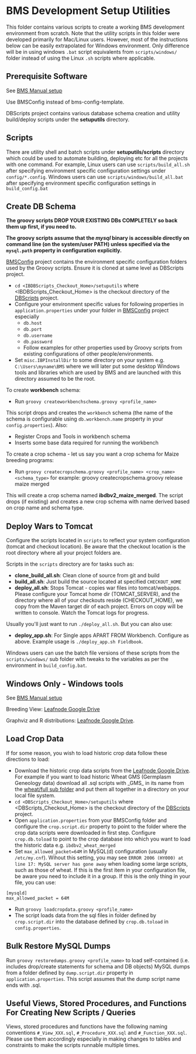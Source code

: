 BMS Development Setup Utilities
===============================

This folder contains various scripts to create a working BMS development environment from scratch. Note that the utility scripts in this folder were developed primarily for Mac/Linux users. However, most of the instructions below can be easily extrapolated for Windows environment. Only difference will be in using windows `.bat` script equivalents from `scripts/windows/` folder instead of using the Linux `.sh` scripts where applicable.

## Prerequisite Software

See [BMS Manual setup]

Use BMSConfig instead of bms-config-template.

DBScripts project contains various database schema creation and utility build/deploy scripts under the **setuputils** directory.

## Scripts

There are utility shell and batch scripts under **setuputils/scripts** directory which could be used to automate building, deploying etc for all the projects with one command. For example, Linux users can use `scripts/build_all.sh` after specifying environment specific configuration settings under `config/*.config`. Windows users can use `scripts/windows/build_all.bat` after specifying environment specific configuration settings in `build_config.bat`

## Create DB Schema

**The groovy scripts DROP YOUR EXISTING DBs COMPLETELY so back them up first, if you need to.**

**The groovy scripts assume that the *mysql* binary is accessible directly on command line (on the system/user PATH) unless specified via the `mysql.path` property in configuration explicitly.**

[BMSConfig](https://github.com/IntegratedBreedingPlatform/BMSConfig) project contains the environment specific configuration folders used by the Groovy scripts. Ensure it is cloned at same level as DBScripts project.
* `cd <IBDBScripts_Checkout_Home>/setuputils` where <IBDBScripts_Checkout_Home> is the checkout directory of the [DBScripts](https://github.com/IntegratedBreedingPlatform/DBScripts) project.
* Configure your environment specific values for following properties in `application.properties` under your folder in [BMSConfig](https://github.com/IntegratedBreedingPlatform/BMSConfig) project especially
  * `db.host`
  * `db.port`
  * `db.username`
  * `db.password`
  * Follow examples for other properties used by Groovy scripts from existing configurations of other people/environments. 
* Set `misc.IBPInstallDir` to some directory on your system e.g. `C:\Users\myname\BMS` where we will later put some desktop Windows tools and libraries which are used by BMS and are launched with this directory assumed to be the root.

To create **workbench** schema:
* Run `groovy createworkbenchschema.groovy <profile_name>`

This script drops and creates the `workbench` schema (the name of the schema is configurable using `db.workbench.name` property in your `config.properties`). Also:
* Register Crops and Tools in workbench schema
* Inserts some base data required for running the workbench

To create a crop schema - let us say you want a crop schema for Maize breeding programs:
* Run `groovy createcropschema.groovy <profile_name> <crop_name> <schema_type>` for example: groovy createcropschema.groovy release maize merged

This will create a crop schema named **ibdbv2_maize_merged**.
The script drops (if existing) and creates a new crop schema with name derived based on crop name and schema type.

## Deploy Wars to Tomcat

Configure the scripts located in `scripts` to reflect your system configuration (tomcat and checkout location). Be aware that the checkout location is the root directory where all your project folders are.

Scripts in the `scripts` directory are for tasks such as:
* **clone_build_all.sh**: Clean clone of source from git and build
* **build_all.sh**: Just build the source located at specified `CHECKOUT_HOME`
* **deploy_all.sh**: Stops Tomcat - copies war files into tomcat/webapps. Please configure your Tomcat home dir (TOMCAT_SERVER), and the directory where all of your checkouts reside (CHECKOUT_HOME), we copy from the Maven target dir of each project. Errors on copy will be written to console. Watch the Tomcat logs for progress.

Usually you'll just want to run `./deploy_all.sh`. But you can also use:
* **deploy_app.sh**: For Single apps APART FROM Workbench. Configure as above. Example usage is `./deploy_app.sh Fieldbook`.

Windows users can use the batch file versions of these scripts from the `scripts/windows/` sub folder with tweaks to the variables as per the environment in `build_config.bat`.

## Windows Only - Windows tools

See [BMS Manual setup]

Breeding View: [Leafnode Google Drive](https://drive.google.com/folderview?id=0ByhbZdhHax8hYzlLTnhpOFBJSEE&usp=sharing) 

Graphviz and R distributions: [Leafnode Google Drive](https://drive.google.com/open?id=0ByhbZdhHax8hZUJhaWtNcFpUZDA).

## Load Crop Data
If for some reason, you wish to load historic crop data follow these directions to load:
* Download the historic crop data scripts from the [Leafnode Google Drive](https://drive.google.com/folderview?id=0ByhbZdhHax8hQkpjSmxGTm9vUWc&usp=sharing). For example if you want to load historic Wheat GMS (Germplasm Geneology data) download all .sql scripts with \_GMS_ in its name from the [wheat/full sub folder](https://drive.google.com/folderview?id=0ByhbZdhHax8hM1JHLTdZazZXa0U&usp=sharing) and put them all together in a directory on your local file system.
* `cd <DBScripts_Checkout_Home>/setuputils` where <DBScripts_Checkout_Home> is the checkout directory of the [DBScripts](https://github.com/IntegratedBreedingPlatform/DBScripts/) project.
* Open `application.properties` from your BMSConfig folder and configure the `crop.script.dir` property to point to the folder where the crop data scripts were downloaded in first step. Configure `crop.db.toload` to point to the crop database into which you want to load the historic data e.g. `ibdbv2_wheat_merged`
* Set `max_allowed_packet=64M` in MySQL(d) configuration (usually `/etc/my.cnf`). Wihout this setting, you may see `ERROR 2006 (HY000) at line 17: MySQL server has gone away` when loading some large scripts, such as those of wheat. If this is the first item in your configuration file, be aware you need to include it in a group. If this is the only thing in your file, you can use:
```
[mysqld]
max_allowed_packet = 64M
```
* Run `groovy loadcropdata.groovy <profile_name>`
* The script loads data from the sql files in folder defined by `crop.script.dir` into the database defined by `crop.db.toload` in `config.properties`.

## Bulk Restore MySQL Dumps

Run `groovy restoredumps.groovy <profile_name>` to load self-contained (i.e. includes drop/create statements for schema and DB objects) MySQL dumps from a folder defined by `dump.script.dir` property in `application.properties`. This script assumes that the dump script name ends with .sql.

## Useful Views, Stored Procedures, and Functions For Creating New Scripts / Queries

Views, stored procedures and functions have the following naming conventions `#_View_XXX.sql`, `#_Procedure_XXX.sql` and `#_Function_XXX.sql`. Please use them accordingly especially in making changes to tables and constraints to make the scripts runnable multiple times.



[BMS Manual setup]: https://github.com/IntegratedBreedingPlatform/Documentation/wiki/Manual-setup